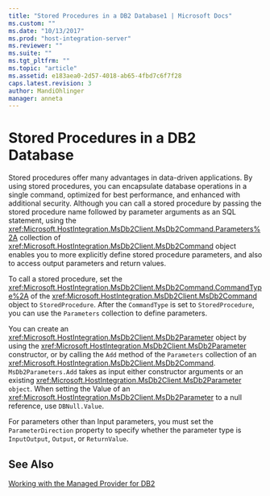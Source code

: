 ```yaml
---
title: "Stored Procedures in a DB2 Database1 | Microsoft Docs"
ms.custom: ""
ms.date: "10/13/2017"
ms.prod: "host-integration-server"
ms.reviewer: ""
ms.suite: ""
ms.tgt_pltfrm: ""
ms.topic: "article"
ms.assetid: e183aea0-2d57-4018-ab65-4fbd7c6f7f28
caps.latest.revision: 3
author: MandiOhlinger
manager: anneta
---
```

# Stored Procedures in a DB2 Database
Stored procedures offer many advantages in data-driven applications. By using stored procedures, you can encapsulate database operations in a single command, optimized for best performance, and enhanced with additional security. Although you can call a stored procedure by passing the stored procedure name followed by parameter arguments as an SQL statement, using the <xref:Microsoft.HostIntegration.MsDb2Client.MsDb2Command.Parameters%2A> collection of <xref:Microsoft.HostIntegration.MsDb2Client.MsDb2Command> object enables you to more explicitly define stored procedure parameters, and also to access output parameters and return values.  
  
 To call a stored procedure, set the <xref:Microsoft.HostIntegration.MsDb2Client.MsDb2Command.CommandType%2A> of the <xref:Microsoft.HostIntegration.MsDb2Client.MsDb2Command> object to `StoredProcedure`. After the `CommandType` is set to `StoredProcedure`, you can use the `Parameters` collection to define parameters.  
  
 You can create an <xref:Microsoft.HostIntegration.MsDb2Client.MsDb2Parameter> object by using the <xref:Microsoft.HostIntegration.MsDb2Client.MsDb2Parameter> constructor, or by calling the `Add` method of the `Parameters` collection of an <xref:Microsoft.HostIntegration.MsDb2Client.MsDb2Command>. `MsDb2Parameters.Add` takes as input either constructor arguments or an existing <xref:Microsoft.HostIntegration.MsDb2Client.MsDb2Parameter> `object`. When setting the Value of an <xref:Microsoft.HostIntegration.MsDb2Client.MsDb2Parameter> to a null reference, use `DBNull.Value`.  
  
 For parameters other than Input parameters, you must set the `ParameterDirection` property to specify whether the parameter type is `InputOutput`, `Output`, or `ReturnValue`.  
  
## See Also  
 [Working with the Managed Provider for DB2](../core/working-with-the-managed-provider-for-db2.md)